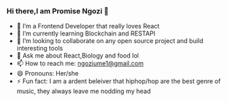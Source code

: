 ### Hi there,I am Promise Ngozi 👋



- 🔭 I’m a Frontend Developer that really loves React
- 🌱 I’m currently learning Blockchain and RESTAPI
- 👯 I’m looking to collaborate on any open source project and build interesting tools
- 💬 Ask me about React,Biology and food lol
- 📫 How to reach me: ngoziume1@gmail.com
- 😄 Pronouns: Her/she
- ⚡ Fun fact: I am a ardent beleiver that hiphop/hop are the best genre of music, they always leave me nodding my head
